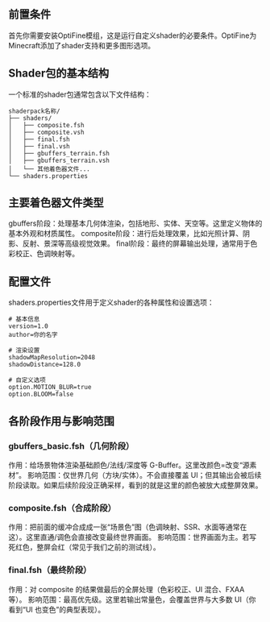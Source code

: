 ## 前置条件
首先你需要安装OptiFine模组，这是运行自定义shader的必要条件。OptiFine为Minecraft添加了shader支持和更多图形选项。

## Shader包的基本结构
一个标准的shader包通常包含以下文件结构：
```
shaderpack名称/
├── shaders/
│   ├── composite.fsh
│   ├── composite.vsh
│   ├── final.fsh
│   ├── final.vsh
│   ├── gbuffers_terrain.fsh
│   ├── gbuffers_terrain.vsh
│   └── 其他着色器文件...
└── shaders.properties
```

## 主要着色器文件类型
gbuffers阶段：处理基本几何体渲染，包括地形、实体、天空等。这里定义物体的基本外观和材质属性。
composite阶段：进行后处理效果，比如光照计算、阴影、反射、景深等高级视觉效果。
final阶段：最终的屏幕输出处理，通常用于色彩校正、色调映射等。


## 配置文件
shaders.properties文件用于定义shader的各种属性和设置选项：

```
# 基本信息
version=1.0
author=你的名字

# 渲染设置
shadowMapResolution=2048
shadowDistance=128.0

# 自定义选项
option.MOTION_BLUR=true
option.BLOOM=false
```


## 各阶段作用与影响范围

### gbuffers_basic.fsh（几何阶段）
作用：给场景物体渲染基础颜色/法线/深度等 G-Buffer。这里改颜色=改变“源素材”。
影响范围：仅世界几何（方块/实体）。不会直接覆盖 UI；但其输出会被后续阶段读取。如果后续阶段没正确采样，看到的就是这里的颜色被放大成整屏效果。
### composite.fsh（合成阶段）
作用：把前面的缓冲合成成一张“场景色”图（色调映射、SSR、水面等通常在这）。这里直通/调色会直接改变最终世界画面。
影响范围：世界画面为主。若写死红色，整屏会红（常见于我们之前的测试线）。
### final.fsh（最终阶段）
作用：对 composite 的结果做最后的全屏处理（色彩校正、UI 混合、FXAA 等）。
影响范围：最高优先级。这里若输出常量色，会覆盖世界与大多数 UI（你看到“UI 也变色”的典型表现）。
